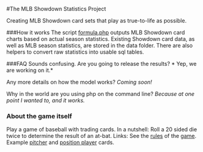#The MLB Showdown Statistics Project

Creating MLB Showdown card sets that play as true-to-life as possible.

###How it works
The script [formula.php](scripts/formula.php) outputs MLB Showdown card charts based on actual season statistics.
Existing Showdown card data, as well as MLB season statistics, are stored in the data folder. There are also helpers to convert raw statistics into usable sql tables.

###FAQ
Sounds confusing. Are you going to release the results? * Yep, we are working on it.*

Any more details on how the model works? *Coming soon!*

Why in the world are you using php on the command line? *Because at one point I wanted to, and it works.*

### About the game itself
Play a game of baseball with trading cards. In a nutshell: Roll a 20 sided die twice to determine the result of an at-bat.
Links: See the [rules][1] of the [game][2]. Example [pitcher][4] and [position player][3] cards.

[1]: http://www.geocities.ws/mlbshowdown/rulebook.html
[2]: http://en.wikipedia.org/wiki/MLB_Showdown
[3]: http://www.showdowncards.com/images/product/1.jpg
[4]: http://www.showdowncards.com/images/product/5.jpg